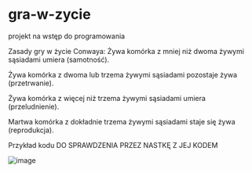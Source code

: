 # gra-w-zycie
projekt na wstęp do programowania

Zasady gry w życie Conwaya:
Żywa komórka z mniej niż dwoma żywymi sąsiadami umiera (samotność).

Żywa komórka z dwoma lub trzema żywymi sąsiadami pozostaje żywa (przetrwanie).

Żywa komórka z więcej niż trzema żywymi sąsiadami umiera (przeludnienie).

Martwa komórka z dokładnie trzema żywymi sąsiadami staje się żywa (reprodukcja).


Przykład kodu DO SPRAWDZENIA PRZEZ NASTKĘ Z JEJ KODEM

![image](https://github.com/user-attachments/assets/2aa8e1ec-de5d-458f-8a51-58e121408d4f)
